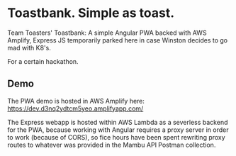 # Toastbank. Simple as toast.

Team Toasters' Toastbank: A simple Angular PWA backed with AWS Amplify, Express JS temporarily parked here in case Winston decides to go mad with K8's.

For a certain hackathon.

## Demo

The PWA demo is hosted in AWS Amplify here: https://dev.d3nq2ydtcm5yeo.amplifyapp.com/

The Express webapp is hosted within AWS Lambda as a severless backend for the PWA, because working with Angular requires a proxy server in order to work (because of CORS), so fice hours have been spent rewriting proxy routes to whatever was provided in the Mambu API Postman collection.
